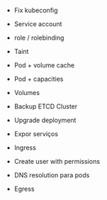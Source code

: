 - Fix kubeconfig
- Service account
- role / rolebinding
- Taint
- Pod + volume cache
- Pod + capacities
- Volumes
- Backup ETCD Cluster
- Upgrade deployment
- Expor serviços
- Ingress
- Create user with permissions
- DNS resolution para pods

- Egress



